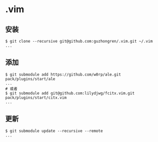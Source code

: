 
# .vim

## 安装

```shell
$ git clone --recursive git@github.com:guzhongren/.vim.git ~/.vim
...
```

## 添加

```shell
$ git submodule add https://github.com/w0rp/ale.git pack/plugins/start/ale
...
# 或者
$ git submodule add git@github.com:lilydjwg/fcitx.vim.git pack/plugins/start/citx.vim
...
```

## 更新

```shell
$ git submodule update --recursive --remote
...
```